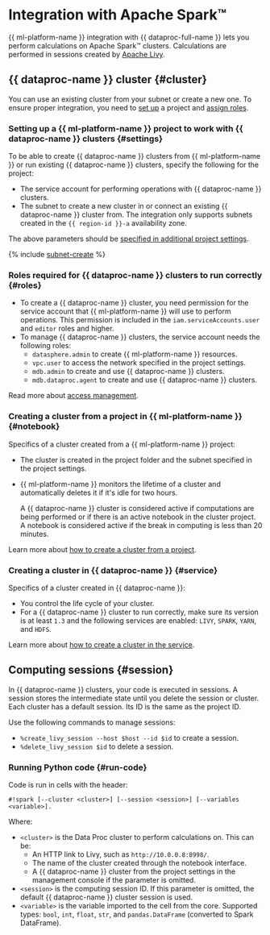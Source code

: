 # Integration with Apache Spark™

{{ ml-platform-name }} integration with {{ dataproc-full-name }} lets you perform calculations on Apache Spark™ clusters. Calculations are performed in sessions created by [Apache Livy](https://livy.apache.org/).

## {{ dataproc-name }} cluster {#cluster}

You can use an existing cluster from your subnet or create a new one. To ensure proper integration, you need to [set up](#settings) a project and [assign roles](#roles).

### Setting up a {{ ml-platform-name }} project to work with {{ dataproc-name }} clusters {#settings}

To be able to create {{ dataproc-name }} clusters from {{ ml-platform-name }} or run existing {{ dataproc-name }} clusters, specify the following for the project:
* The service account for performing operations with {{ dataproc-name }} clusters.
* The subnet to create a new cluster in or connect an existing {{ dataproc-name }} cluster from. The integration only supports subnets created in the `{{ region-id }}-a` availability zone.

The above parameters should be [specified in additional project settings](../operations/data-proc-integration.md#settings).

{% include [subnet-create](../../_includes/subnet-create.md) %}

### Roles required for {{ dataproc-name }} clusters to run correctly {#roles}

* To create a {{ dataproc-name }} cluster, you need permission for the service account that {{ ml-platform-name }} will use to perform operations. This permission is included in the `iam.serviceAccounts.user` and `editor` roles and higher.
* To manage {{ dataproc-name }} clusters, the service account needs the following roles:
    * `datasphere.admin` to create {{ ml-platform-name }} resources. 
    * `vpc.user` to access the network specified in the project settings.
    * `mdb.admin` to create and use {{ dataproc-name }} clusters.
    * `mdb.dataproc.agent` to create and use {{ dataproc-name }} clusters.

Read more about [access management](../security/index.md).

### Creating a cluster from a project in {{ ml-platform-name }} {#notebook}

Specifics of a cluster created from a {{ ml-platform-name }} project:
* The cluster is created in the project folder and the subnet specified in the project settings.
* {{ ml-platform-name }} monitors the lifetime of a cluster and automatically deletes it if it's idle for two hours.

   A {{ dataproc-name }} cluster is considered active if computations are being performed or if there is an active notebook in the cluster project. A notebook is considered active if the break in computing is less than 20 minutes.

Learn more about [how to create a cluster from a project](../operations/data-proc-integration.md#notebook).

### Creating a cluster in {{ dataproc-name }} {#service}

Specifics of a cluster created in {{ dataproc-name }}:
* You control the life cycle of your cluster.
* For a {{ dataproc-name }} cluster to run correctly, make sure its version is at least `1.3` and the following services are enabled: `LIVY`, `SPARK`, `YARN`, and `HDFS`.

Learn more about [how to create a cluster in the service](../operations/data-proc-integration.md#console).

## Computing sessions {#session}

In {{ dataproc-name }} clusters, your code is executed in sessions. A session stores the intermediate state until you delete the session or cluster. Each cluster has a default session. Its ID is the same as the project ID.

Use the following commands to manage sessions:
* `%create_livy_session --host $host --id $id` to create a session.
* `%delete_livy_session $id` to delete a session.

### Running Python code {#run-code}

Code is run in cells with the header:

```
#!spark [--cluster <cluster>] [--session <session>] [--variables <variable>].
```

Where:
* `<cluster>` is the Data Proc cluster to perform calculations on. This can be:
   * An HTTP link to Livy, such as `http://10.0.0.8:8998/`.
   * The name of the cluster created through the notebook interface.
   * A {{ dataproc-name }} cluster from the project settings in the management console if the parameter is omitted.
* `<session>` is the computing session ID. If this parameter is omitted, the default {{ dataproc-name }} cluster session is used.
* `<variable>` is the variable imported to the cell from the core. Supported types: `bool`, `int`, `float`, `str`, and `pandas.DataFrame` (converted to Spark DataFrame).